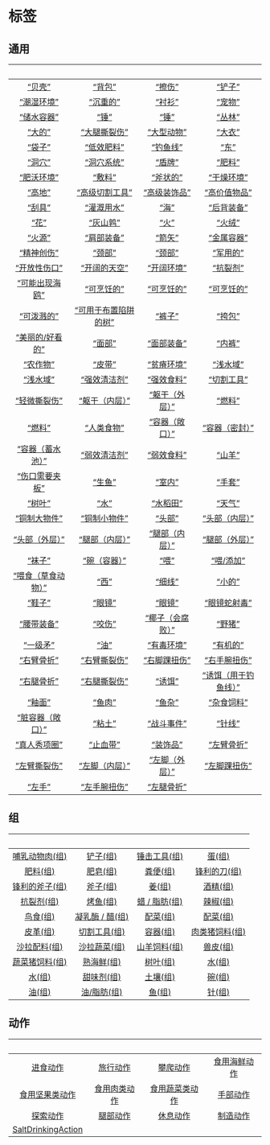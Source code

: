# 标签  
## 通用  
<br>  |  <br>  |  <br>  |  <br>  
 :----:    |   :----:    |   :----:    |   :----:    
[“贝壳”](tag_Seashell.md)  |  [“背包”](tag_Backpack.md)  |  [“擦伤”](eTag_WAbrasion.md)  |  [“铲子”](tag_Shovel.md)  
[“潮湿环境”](tag_EnvHumid.md)  |  [“沉重的”](tag_Heavy.md)  |  [“衬衫”](eTag_Shirt.md)  |  [“宠物”](eTag_Pet.md)  
[“储水容器”](tag_WaterContainer.md)  |  [“锤”](tag_Axe.md)  |  [“锤”](tag_Hammer.md)  |  [“丛林”](tag_Jungle.md)  
[“大的”](tag_Large.md)  |  [“大腿撕裂伤”](eTag_WLegLacerationL.md)  |  [“大型动物”](tag_LargeAnimal.md)  |  [“大衣”](eTag_Coat.md)  
[“袋子”](tag_Bag.md)  |  [“低效肥料”](tag_FertilizerWeak.md)  |  [“钓鱼线”](tag_FishingLine.md)  |  [“东”](tag_East.md)  
[“洞穴”](tag_Cave.md)  |  [“洞穴系统”](tag_EnvCaveSystem.md)  |  [“盾牌”](eTag_Shield.md)  |  [“肥料”](tag_Fertilizer.md)  
[“肥沃环境”](tag_EnvFertile.md)  |  [“敷料”](tag_Dressing.md)  |  [“斧状的”](tag_AxeAdv.md)  |  [“干燥环境”](tag_EnvDry.md)  
[“高地”](tag_Highland.md)  |  [“高级切割工具”](tag_CutterAdv.md)  |  [“高级装饰品”](tag_DecorationAdv.md)  |  [“高价值物品”](tag_Valuable.md)  
[“刮具”](tag_Scraper.md)  |  [“灌溉用水”](tag_WaterFresh.md)  |  [“海”](tag_Sea.md)  |  [“后背装备”](eTag_Backpack.md)  
[“花”](tag_Flower.md)  |  [“灰山鹑”](tag_Partridge.md)  |  [“火”](tag_Fire.md)  |  [“火绒”](tag_Tinder.md)  
[“火源”](tag_FireSource.md)  |  [“肩部装备”](eTag_Shoulder.md)  |  [“箭矢”](tag_Arrow.md)  |  [“金属容器”](tag_ContainerMetal.md)  
[“精神创伤”](eTag_WSpiritual.md)  |  [“颈部”](eTag_Neck.md)  |  [“颈部”](tag_Neck.md)  |  [“军用的”](tag_Military.md)  
[“开放性伤口”](tag_OpenWound.md)  |  [“开阔的天空”](tag_OpenSky.md)  |  [“开阔环境”](tag_EnvOpen.md)  |  [“抗裂剂”](tag_Temper.md)  
[“可能出现海鸥”](tag_Coastal.md)  |  [“可烹饪的”](tag_Cookable.md)  |  [“可烹饪的”](tag_MealCoconutShell.md)  |  [“可烹饪的”](tag_MealCookingpot.md)  
[“可泼溅的”](tag_Spillable.md)  |  [“可用于布置陷阱的树”](tag_SnareCompatible.md)  |  [“裤子”](eTag_Pants.md)  |  [“挎包”](tag_Satchel.md)  
[“美丽的/好看的”](tag_Pretty.md)  |  [“面部”](tag_Mask.md)  |  [“面部装备”](eTag_Mask.md)  |  [“内裤”](eTag_Underwear.md)  
[“农作物”](tag_Crop.md)  |  [“皮带”](tag_Belt.md)  |  [“贫瘠环境”](tag_EnvInfertile.md)  |  [“浅水域”](tag_MonitorTerritory.md)  
[“浅水域”](tag_ShallowWater.md)  |  [“强效清洁剂”](tag_CleanerStrong.md)  |  [“强效食料”](tag_FeedRich.md)  |  [“切割工具”](tag_Cutter.md)  
[“轻微撕裂伤”](eTag_WMinorLaceration.md)  |  [“躯干（内层）”](tag_InnerTorso.md)  |  [“躯干（外层）”](tag_OuterTorso.md)  |  [“燃料”](tag_Fuel.md)  
[“燃料”](tag_Sticks.md)  |  [“人类食物”](tag_HumanFood.md)  |  [“容器（敞口）”](tag_ContainerOpen.md)  |  [“容器（密封）”](tag_ContainerSealed.md)  
[“容器（蓄水池）”](tag_ContainerReservoir.md)  |  [“弱效清洁剂”](tag_CleanerWeak.md)  |  [“弱效食料”](tag_FeedWeak.md)  |  [“山羊”](tag_Goat.md)  
[“伤口需要夹板”](tag_WoundSplint.md)  |  [“生鱼”](tag_RawFish.md)  |  [“室内”](tag_EnvIndoors.md)  |  [“手套”](eTag_Hands.md)  
[“树叶”](tag_Leaves.md)  |  [“水”](tag_WaterAny.md)  |  [“水稻田”](tag_Paddy.md)  |  [“天气”](tag_Weather.md)  
[“铜制大物件”](tag_CopperBig.md)  |  [“铜制小物件”](tag_CopperSmall.md)  |  [“头部”](eTag_Head.md)  |  [“头部（内层）”](tag_InnerHead.md)  
[“头部（外层）”](tag_OuterHead.md)  |  [“腿部（内层）”](tag_Clothing.md)  |  [“腿部（内层）”](tag_InnerLegs.md)  |  [“腿部（外层）”](tag_OuterLegs.md)  
[“袜子”](eTag_Socks.md)  |  [“碗（容器）”](tag_ContainerBowl.md)  |  [“喂”](tag_Meat.md)  |  [“喂/添加”](tag_Feed.md)  
[“喂食（草食动物）”](tag_FeedHerb.md)  |  [“西”](tag_West.md)  |  [“细线”](tag_Cord.md)  |  [“小的”](tag_Tiny.md)  
[“鞋子”](eTag_Shoes.md)  |  [“眼镜”](eTag_Glasses.md)  |  [“眼镜”](tag_Glasses.md)  |  [“眼镜蛇射毒”](eTag_WCobraSpit.md)  
[“腰带装备”](eTag_Belt.md)  |  [“咬伤”](eTag_WBite.md)  |  [“椰子（会腐败）”](tag_CoconutSpoilable.md)  |  [“野猪”](tag_Boar.md)  
[“一级矛”](tag_Spear.md)  |  [“油”](tag_Oil.md)  |  [“有毒环境”](tag_EnvToxic.md)  |  [“有机的”](tag_Organic.md)  
[“右臂骨折”](eTag_WArmFractureR.md)  |  [“右臂撕裂伤”](eTag_WArmLacerationR.md)  |  [“右脚踝扭伤”](eTag_WLegSprainedR.md)  |  [“右手腕扭伤”](eTag_WArmSprainedR.md)  
[“右腿骨折”](eTag_WLegFractureR.md)  |  [“右腿撕裂伤”](eTag_WLegLacerationR.md)  |  [“诱饵”](tag_Bait.md)  |  [“诱饵（用于钓鱼线）”](tag_FishingLineBait.md)  
[“釉面”](tag_Glazed.md)  |  [“鱼肉”](tag_Fish.md)  |  [“鱼杂”](tag_FishScrap.md)  |  [“杂食饲料”](tag_FeedOmnivorous.md)  
[“脏容器（敞口）”](tag_ContainerDirty.md)  |  [“粘土”](tag_Clay.md)  |  [“战斗事件”](tag_FightEvent.md)  |  [“针线”](tag_ThreadedNeedle.md)  
[“真人秀项圈”](eTag_CollarTV.md)  |  [“止血带”](tag_Tourniquet.md)  |  [“装饰品”](tag_Decoration.md)  |  [“左臂骨折”](eTag_WArmFractureL.md)  
[“左臂撕裂伤”](eTag_WArmLacerationL.md)  |  [“左脚（内层）”](tag_InnerFeet.md)  |  [“左脚（外层）”](tag_OuterFeet.md)  |  [“左脚踝扭伤”](eTag_WLegSprainedL.md)  
[“左手”](tag_Hands.md)  |  [“左手腕扭伤”](eTag_WArmSprainedL.md)  |  [“左腿骨折”](eTag_WLegFractureL.md)  |    
## 组  
<br>  |  <br>  |  <br>  |  <br>  
 :----:    |   :----:    |   :----:    |   :----:    
[哺乳动物肉(组)](GpTag_MammalMeat.md)  |  [铲子(组)](GpTag_Shovel.md)  |  [锤击工具(组)](GpTag_Hammer.md)  |  [蛋(组)](GpTag_Egg.md)  
[肥料(组)](GpTag_Fertilizer.md)  |  [肥皂(组)](GpTag_Soap.md)  |  [粪便(组)](GpTag_Poop.md)  |  [锋利的刀(组)](GpTag_CutterAdv.md)  
[锋利的斧子(组)](GpTag_AxeAdv.md)  |  [斧子(组)](GpTag_Axe.md)  |  [姜(组)](GpTag_Ginger.md)  |  [酒精(组)](GpTag_Alcohol.md)  
[抗裂剂(组)](GpTag_Temper.md)  |  [烤鱼(组)](GpTag_FishCooked.md)  |  [蜡 / 脂肪(组)](GpTag_WaxFat.md)  |  [辣椒(组)](GpTag_Chilli.md)  
[鸟食(组)](GpTag_FeedBird.md)  |  [凝乳酶 / 醋(组)](GpTag_RennetLike.md)  |  [配菜(组)](GpTag_Filler.md)  |  [配菜(组)](GpTag_SideFood.md)  
[皮革(组)](GpTag_Leather.md)  |  [切割工具(组)](GpTag_Cutter.md)  |  [容器(组)](GpTag_Containers.md)  |  [肉类猪饲料(组)](GpTag_FeedBoarProtein.md)  
[沙拉配料(组)](GpTag_SaladToppings.md)  |  [沙拉蔬菜(组)](GpTag_SaladGreens.md)  |  [山羊饲料(组)](GpTag_FeedGoat.md)  |  [兽皮(组)](GpTag_Hide.md)  
[蔬菜猪饲料(组)](GpTag_FeedBoarVeggies.md)  |  [熟海鲜(组)](GpTag_Seafood.md)  |  [树叶(组)](GpTag_Leaves.md)  |  [水(组)](GpTag_WaterFresh.md)  
[水(组)](GpTag_WaterAny.md)  |  [甜味剂(组)](GpTag_Sweetener.md)  |  [土壤(组)](GpTag_Soil.md)  |  [碗(组)](GpTag_Bowl.md)  
[油(组)](GpTag_Oil.md)  |  [油/脂肪(组)](GpTag_OilFat.md)  |  [鱼(组)](GpTag_Fish.md)  |  [针(组)](GpTag_Needle.md)  
## 动作  
<br>  |  <br>  |  <br>  |  <br>  
 :----:    |   :----:    |   :----:    |   :----:    
[进食动作](EatingAction.md)  |  [旅行动作](TravelAction.md)  |  [攀爬动作](ClimbAction.md)  |  [食用海鲜动作](ShellfishAction.md)  
[食用坚果类动作](NutAction.md)  |  [食用肉类动作](CarnivorousAction.md)  |  [食用蔬菜类动作](VegetarianAction.md)  |  [手部动作](HandAction.md)  
[探索动作](SlipperyAction.md)  |  [腿部动作](LegAction.md)  |  [休息动作](SleepAction.md)  |  [制造动作](CraftAction.md)  
[SaltDrinkingAction](SaltDrinkingAction.md)  |    |    |    


<script>document.title="标签 - 卡牌生存百科 Card Survival Wiki";</script>
